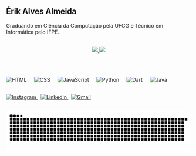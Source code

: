 ## Érik Alves Almeida
Graduando em Ciência da Computação pela UFCG e Técnico em Informática pelo IFPE.

<br>
<div align="center">
  <a href="https://github.com/anuraghazra/github-readme-stats">
    <img height="180em" src="https://github-readme-stats.vercel.app/api?username=ErikAlvesAlmeida&show_icons=true&theme=radical" />
  </a>
  <a href="https://github.com/anuraghazra/github-readme-stats">
    <img height="180em" src="https://github-readme-stats.vercel.app/api/top-langs/?username=ErikAlvesAlmeida&layout=compact&theme=radical" />
  </a>
</div>
<br>
<br>

##

<div align="left">
  <img src="https://cdn.jsdelivr.net/gh/devicons/devicon/icons/html5/html5-original.svg" height="40" alt="HTML" />
  &nbsp;&nbsp;&nbsp;
  <img src="https://cdn.jsdelivr.net/gh/devicons/devicon/icons/css3/css3-original.svg" height="40" alt="CSS" />
  &nbsp;&nbsp;&nbsp;
  <img src="https://cdn.jsdelivr.net/gh/devicons/devicon/icons/javascript/javascript-original.svg" height="40" alt="JavaScript" />
  &nbsp;&nbsp;&nbsp;
  <img src="https://cdn.jsdelivr.net/gh/devicons/devicon/icons/python/python-original.svg" height="40" alt="Python" />
  &nbsp;&nbsp;&nbsp;
  <img src="https://cdn.jsdelivr.net/gh/devicons/devicon/icons/dart/dart-original.svg" height="40" alt="Dart" />
  &nbsp;&nbsp;&nbsp;
  <img src="https://cdn.jsdelivr.net/gh/devicons/devicon/icons/java/java-original.svg" height="40" alt="Java" />
</div>

##

<div align="left">
  <a href="https://www.instagram.com/_erik.almeida/" target="_blank">
    <img src="https://img.shields.io/badge/Instagram-%23E4405F.svg?style=for-the-badge&logo=instagram&logoColor=white" height="40" alt="Instagram"/>
  </a>
  &nbsp;
  <a href="https://www.linkedin.com/in/%C3%A9rik-alves-almeida-16884421a/" target="_blank">
    <img src="https://img.shields.io/badge/LinkedIn-%230077B5.svg?style=for-the-badge&logo=linkedin&logoColor=white" height="40" alt="LinkedIn"/>
  </a>
  &nbsp;
  <a href="mailto:eriikalves55@gmail.com" target="_blank">
    <img src="https://img.shields.io/badge/Gmail-D14836?style=for-the-badge&logo=gmail&logoColor=white" height="40" alt="Gmail"/>
  </a>
</div>

##

![Snake animation](https://raw.githubusercontent.com/ErikAlvesAlmeida/ErikAlvesAlmeida/main/dist/github-contribution-grid-snake.svg)


